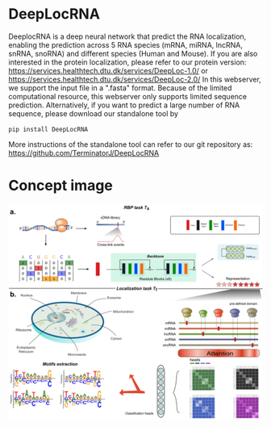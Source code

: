 # DeepLocRNA

DeeplocRNA is a deep neural network that predict the RNA localization, enabling the prediction across 5 RNA species (mRNA, miRNA, lncRNA, snRNA, snoRNA) and different species (Human and Mouse). 
If you are also interested in the protein localization, please refer to our protein version:  
https://services.healthtech.dtu.dk/services/DeepLoc-1.0/
or
https://services.healthtech.dtu.dk/services/DeepLoc-2.0/
In this webserver, we support the input file in a ".fasta" format. Because of the limited computational resource, this webserver only supports limited sequence prediction.
Alternatively, if you want to predict a large number of RNA sequence, please download our standalone tool by
```
pip install DeepLocRNA
```
More instructions of the standalone tool can refer to our git repository as: 
https://github.com/TerminatorJ/DeepLocRNA
# Concept image
![DeepLocRNA](assets/Figure1small.png)


